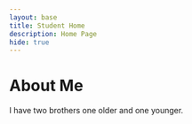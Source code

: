 ```yaml
---
layout: base
title: Student Home 
description: Home Page
hide: true
---
```


# About Me

I have two brothers one older and one younger.